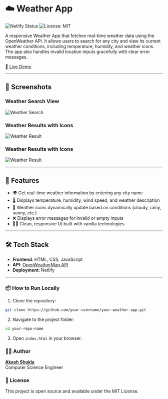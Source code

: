# ☁️ Weather App

![Netlify Status](https://img.shields.io/badge/Netlify-Deployed-brightgreen?style=for-the-badge&logo=netlify)
![License: MIT](https://img.shields.io/badge/License-MIT-yellow.svg?style=for-the-badge)

A responsive Weather App that fetches real-time weather data using the OpenWeather API. It allows users to search for any city and view its current weather conditions, including temperature, humidity, and weather icons. The app also handles invalid location inputs gracefully with clear error messages.

🔗 [Live Demo](https://your-netlify-url.netlify.app)

---

## 📸 Screenshots

### Weather Search View
![Weather Search](./weather1.PNG)

### Weather Results with Icons
![Weather Result](./weather2.PNG)

### Weather Results with Icons
![Weather Result](./weather2.PNG)

---

## 🚀 Features

- 🌍 Get real-time weather information by entering any city name
- 🌡️ Displays temperature, humidity, wind speed, and weather description
- 🎨 Weather icons dynamically update based on conditions (cloudy, rainy, sunny, etc.)
- ❌ Displays error messages for invalid or empty inputs
- 🧑‍💻 Clean, responsive UI built with vanilla technologies

---

## 🛠️ Tech Stack

- **Frontend**: HTML, CSS, JavaScript  
- **API**: [OpenWeatherMap API](https://openweathermap.org/api)  
- **Deployment**: Netlify

---

### 📦 How to Run Locally

1. Clone the repository:
```bash
git clone https://github.com/your-username/your-weather-app.git
```

2. Navigate to the project folder:
```bash
cd your-repo-name
```

3. Open `index.html` in your browser.

### 🙋‍♂️  Author
**[Akash Shukla](https://github.com/dev007-sudo)**  
Computer Science Engineer


### 🧾 License
This project is open source and available under the MIT License.
